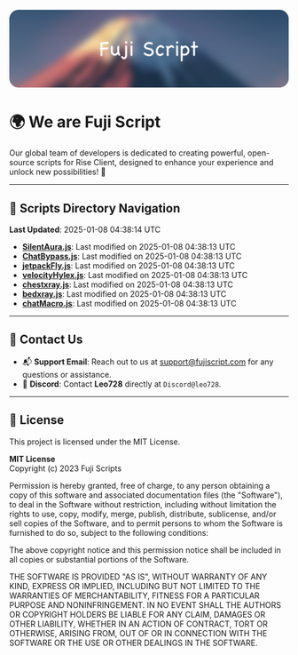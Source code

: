 ![Banner](.github/b.webp)

# 🌍 **We are Fuji Script**

Our global team of developers is dedicated to creating powerful, open-source scripts for Rise Client, designed to enhance your experience and unlock new possibilities! 🌟

---
<!-- SCRIPTS_NAVIGATION_START -->
## 📂 **Scripts Directory Navigation**

**Last Updated**: 2025-01-08 04:38:14 UTC

- **[SilentAura.js](scripts/SilentAura.js)**: Last modified on 2025-01-08 04:38:13 UTC
- **[ChatBypass.js](scripts/ChatBypass.js)**: Last modified on 2025-01-08 04:38:13 UTC
- **[jetpackFly.js](scripts/jetpackFly.js)**: Last modified on 2025-01-08 04:38:13 UTC
- **[velocityHylex.js](scripts/velocityHylex.js)**: Last modified on 2025-01-08 04:38:13 UTC
- **[chestxray.js](scripts/chestxray.js)**: Last modified on 2025-01-08 04:38:13 UTC
- **[bedxray.js](scripts/bedxray.js)**: Last modified on 2025-01-08 04:38:13 UTC
- **[chatMacro.js](scripts/chatMacro.js)**: Last modified on 2025-01-08 04:38:13 UTC

<!-- SCRIPTS_NAVIGATION_END -->

---

## 💬 **Contact Us**  
- 📬 **Support Email**: Reach out to us at [support@fujiscript.com](mailto:support@fujiscript.com) for any questions or assistance.  
- 💬 **Discord**: Contact **Leo728** directly at `Discord@leo728`.

---

## 📜 **License**

This project is licensed under the MIT License.  

**MIT License**  
Copyright (c) 2023 Fuji Scripts  

Permission is hereby granted, free of charge, to any person obtaining a copy of this software and associated documentation files (the "Software"), to deal in the Software without restriction, including without limitation the rights to use, copy, modify, merge, publish, distribute, sublicense, and/or sell copies of the Software, and to permit persons to whom the Software is furnished to do so, subject to the following conditions:  

The above copyright notice and this permission notice shall be included in all copies or substantial portions of the Software.  

THE SOFTWARE IS PROVIDED "AS IS", WITHOUT WARRANTY OF ANY KIND, EXPRESS OR IMPLIED, INCLUDING BUT NOT LIMITED TO THE WARRANTIES OF MERCHANTABILITY, FITNESS FOR A PARTICULAR PURPOSE AND NONINFRINGEMENT. IN NO EVENT SHALL THE AUTHORS OR COPYRIGHT HOLDERS BE LIABLE FOR ANY CLAIM, DAMAGES OR OTHER LIABILITY, WHETHER IN AN ACTION OF CONTRACT, TORT OR OTHERWISE, ARISING FROM, OUT OF OR IN CONNECTION WITH THE SOFTWARE OR THE USE OR OTHER DEALINGS IN THE SOFTWARE.  
